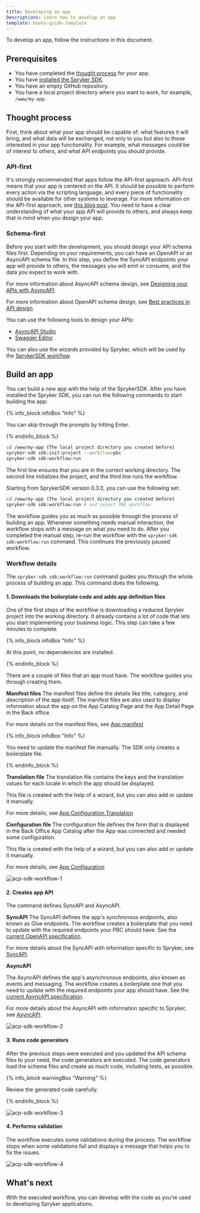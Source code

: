 ```yaml
---
title: Developing an app
Descriptions: Learn how to develop an app
template: howto-guide-template
---
```


To develop an app, follow the instructions in this document.

## Prerequisites

- You have completed the [thought process](#thought-process) for your app.
- You have [installed the Spryker SDK](https://docs.spryker.com/docs/sdk/dev/spryker-sdk.html#installation).
- You have an empty GitHub repository.
- You have a local project directory where you want to work, for example, `/www/my-app`.
 
## Thought process
First, think about what your app should be capable of: what features it will bring, and what data will be exchanged, not only to you but also to those interested in your app functionality. For example, what messages could be of interest to others, and what API endpoints you should provide. 

### API-first
It's strongly recommended that apps follow the API-first approach. 
API-first means that your app is centered on the API. It should be possible to perform every action via the scripting language, and every piece of functionality should be available for other systems to leverage. For more information on the API-first approach, see [this blog post](https://www.algolia.com/blog/product/the-5-principles-of-api-first-development-and-what-does-api-first-even-mean/).
You need to have a clear understanding of what your app API will provide to others, and always keep that in mind when you design your app.

### Schema-first

Before you start with the development, you should design your API schema files first. Depending on your requirements, you can have an OpenAPI or an AsyncAPI schema file. In this step, you define the SyncAPI endpoints your app will provide to others, the messages you will emit or consume, and the data you expect to work with.

For more information about AsyncAPI schema design, see [Designing your APIs with AsyncAPI](https://www.asyncapi.com/blog/designing_your_apis_with_asyncapi_part_1). 

For more information about OpenAPI schema design, see [Best practices in API design](https://swagger.io/resources/articles/best-practices-in-api-design/).

You can use the following tools to design your APIs:
- [AsyncAPI Studio](https://studio.asyncapi.com/)
- [Swagger Editor](https://editor.swagger.io/)

You can also use the wizards provided by Spryker, which will be used by the [SprykerSDK workflow](LINK).

## Build an app

You can build a new app with the help of the SprykerSDK. After you have installed the Spryker SDK, you can run the following commands to start building the app:

{% info_block infoBox "Info" %}

You can skip through the prompts by hitting Enter.

{% endinfo_block %}

```bash
cd /www/my-app (The local project directory you created before)
spryker-sdk sdk:init:project --workflow=pbc
spryker-sdk sdk:workflow:run
```
The first line ensures that you are in the correct working directory. The second line initializes the project, and the third line runs the workflow.

Starting from SprykerSDK version 0.3.0, you can use the following set:

```bash
cd /www/my-app (The local project directory you created before)
spryker-sdk sdk:workflow:run # and select PBC workflow
```
The workflow guides you as much as possible through the process of building an app. Whenever something needs manual interaction, the workflow stops with a message on what you need to do. After you completed the manual step, re-run the workflow with the `spryker-sdk sdk:workflow:run` command. This continues the previously paused workflow.

### Workflow details

The `spryker-sdk sdk:workflow:run` command guides you through the whole process of building an app. This command does the following.

#### 1. Downloads the boilerplate code and adds app definition files

One of the first steps of the workflow is downloading a reduced Spryker project into the working directory. It already contains a lot of code that lets you start implementing your business logic.
This step can take a few minutes to complete.

{% info_block infoBox "Info" %}

At this point, no dependencies are installed. 

{% endinfo_block %}

There are a couple of files that an app must have. The workflow guides you through creating them.

**Manifest files**
The manifest files define the details like title, category, and description of the app itself. The manifest files are also used to display information about the app on the App Catalog Page and the App Detail Page in the Back office.

For more details on the manifest files, see [App manifest](LINK)

{% info_block infoBox "Info" %}

You need to update the manifest file manually. The SDK only creates a boilerplate file.

{% endinfo_block %}

**Translation file**
The translation file contains the keys and the translation values for each locale in which the app should be displayed. 

This file is created with the help of a wizard, but you can also add or update it manually.

For more details, see [App Configuration Translation](LINK)

**Configuration file**
The configuration file defines the form that is displayed in the Back Office App Catalog after the App was connected and needed some configuration. 

This file is created with the help of a wizard, but you can also add or update it manually.

For more details, see [App Configuration](LINK)

![acp-sdk-workflow-1](https://spryker.s3.eu-central-1.amazonaws.com/docs/aop/dev/developing-an-app/ACP-SDK-Workflow-black-1.jpg)

#### 2. Creates app API

The command defines SyncAPI and AsyncAPI.

**SyncAPI**
The SyncAPI defines the app's synchronous endpoints, also known as Glue endpoints. The workflow creates a boilerplate that you need to update with the required endpoints your PBC should have. See the [current OpenAPI specification](https://spec.openapis.org/oas/v3.1.0).

For more details about the SyncAPI with information specific to Spryker, see [SyncAPI](LINK).

**AsyncAPI**

The AsyncAPI defines the app's asynchronous endpoints, also known as events and messaging. The workflow creates a boilerplate one that you need to update with the required endpoints your app should have. See the [current AsyncAPI specification](https://www.asyncapi.com/docs/reference).

For more details about the AsyncAPI with information specific to Spryker, see [AsyncAPI](LINK).

![acp-sdk-workflow-2](https://spryker.s3.eu-central-1.amazonaws.com/docs/aop/dev/developing-an-app/ACP-SDK-Workflow-black-2.jpg)

#### 3. Runs code generators
After the previous steps were executed and you updated the API schema files to your need, the code generators are executed. The code generators load the schema files and create as much code, including tests, as possible.

{% info_block warningBox "Warning" %}

Review the generated code carefully.

{% endinfo_block %}

![acp-sdk-workflow-3](https://spryker.s3.eu-central-1.amazonaws.com/docs/aop/dev/developing-an-app/ACP-SDK-Workflow-black-3.jpg)

#### 4. Performs validation

The workflow executes some validations during the process. The workflow stops when some validations fail and displays a message that helps you to fix the issues.

![acp-sdk-workflow-4](https://spryker.s3.eu-central-1.amazonaws.com/docs/aop/dev/developing-an-app/ACP-SDK-Workflow-black-4.jpg)

## What's next
With the executed workflow, you can develop with the code as you’re used to developing Spryker applications.